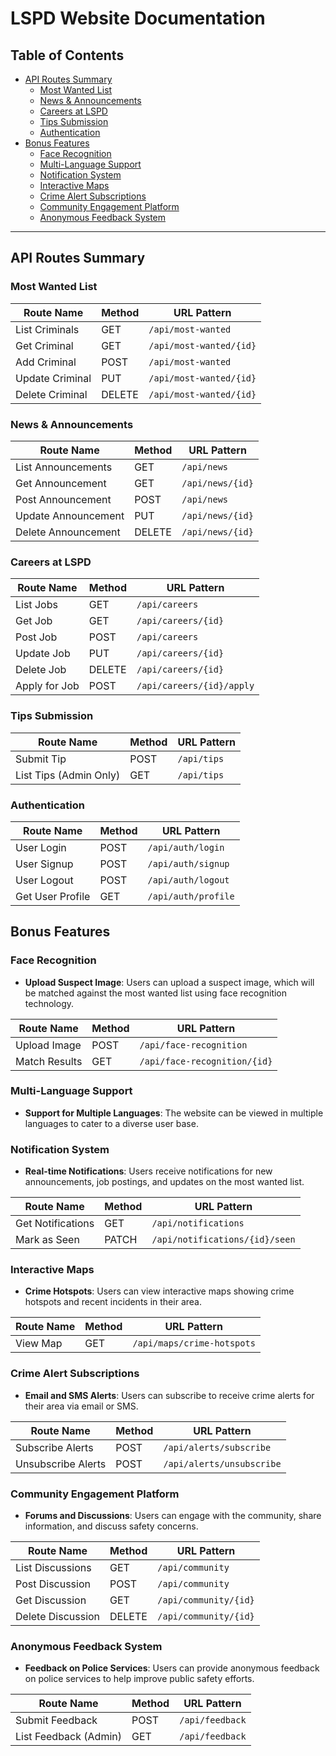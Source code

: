
# LSPD Website Documentation

## Table of Contents

- [API Routes Summary](#api-routes-summary)
  - [Most Wanted List](#most-wanted-list)
  - [News & Announcements](#news--announcements)
  - [Careers at LSPD](#careers-at-lspd)
  - [Tips Submission](#tips-submission)
  - [Authentication](#authentication)
- [Bonus Features](#bonus-features)
  - [Face Recognition](#face-recognition)
  - [Multi-Language Support](#multi-language-support)
  - [Notification System](#notification-system)
  - [Interactive Maps](#interactive-maps)
  - [Crime Alert Subscriptions](#crime-alert-subscriptions)
  - [Community Engagement Platform](#community-engagement-platform)
  - [Anonymous Feedback System](#anonymous-feedback-system)

---

## API Routes Summary

### Most Wanted List

| Route Name        | Method | URL Pattern                |
| ----------------- | ------ | -------------------------- |
| List Criminals    | GET    | `/api/most-wanted`         |
| Get Criminal      | GET    | `/api/most-wanted/{id}`    |
| Add Criminal      | POST   | `/api/most-wanted`         |
| Update Criminal   | PUT    | `/api/most-wanted/{id}`    |
| Delete Criminal   | DELETE | `/api/most-wanted/{id}`    |

### News & Announcements

| Route Name             | Method | URL Pattern                         |
| ---------------------- | ------ | ----------------------------------- |
| List Announcements     | GET    | `/api/news`                         |
| Get Announcement       | GET    | `/api/news/{id}`                    |
| Post Announcement      | POST   | `/api/news`                         |
| Update Announcement    | PUT    | `/api/news/{id}`                    |
| Delete Announcement    | DELETE | `/api/news/{id}`                    |

### Careers at LSPD

| Route Name             | Method | URL Pattern                         |
| ---------------------- | ------ | ----------------------------------- |
| List Jobs              | GET    | `/api/careers`                      |
| Get Job                | GET    | `/api/careers/{id}`                 |
| Post Job               | POST   | `/api/careers`                      |
| Update Job             | PUT    | `/api/careers/{id}`                 |
| Delete Job             | DELETE | `/api/careers/{id}`                 |
| Apply for Job          | POST   | `/api/careers/{id}/apply`           |

### Tips Submission

| Route Name             | Method | URL Pattern                         |
| ---------------------- | ------ | ----------------------------------- |
| Submit Tip             | POST   | `/api/tips`                         |
| List Tips (Admin Only) | GET    | `/api/tips`                         |

### Authentication

| Route Name             | Method | URL Pattern                         |
| ---------------------- | ------ | ----------------------------------- |
| User Login             | POST   | `/api/auth/login`                   |
| User Signup            | POST   | `/api/auth/signup`                  |
| User Logout            | POST   | `/api/auth/logout`                  |
| Get User Profile       | GET    | `/api/auth/profile`                 |

## Bonus Features

### Face Recognition
- **Upload Suspect Image**: Users can upload a suspect image, which will be matched against the most wanted list using face recognition technology.
  
| Route Name             | Method | URL Pattern                         |
| ---------------------- | ------ | ----------------------------------- |
| Upload Image           | POST   | `/api/face-recognition`             |
| Match Results          | GET    | `/api/face-recognition/{id}`        |

### Multi-Language Support
- **Support for Multiple Languages**: The website can be viewed in multiple languages to cater to a diverse user base.

### Notification System
- **Real-time Notifications**: Users receive notifications for new announcements, job postings, and updates on the most wanted list.
  
| Route Name             | Method | URL Pattern                         |
| ---------------------- | ------ | ----------------------------------- |
| Get Notifications      | GET    | `/api/notifications`                |
| Mark as Seen           | PATCH  | `/api/notifications/{id}/seen`      |

### Interactive Maps
- **Crime Hotspots**: Users can view interactive maps showing crime hotspots and recent incidents in their area.
  
| Route Name             | Method | URL Pattern                         |
| ---------------------- | ------ | ----------------------------------- |
| View Map               | GET    | `/api/maps/crime-hotspots`          |

### Crime Alert Subscriptions
- **Email and SMS Alerts**: Users can subscribe to receive crime alerts for their area via email or SMS.
  
| Route Name             | Method | URL Pattern                         |
| ---------------------- | ------ | ----------------------------------- |
| Subscribe Alerts       | POST   | `/api/alerts/subscribe`             |
| Unsubscribe Alerts     | POST   | `/api/alerts/unsubscribe`           |

### Community Engagement Platform
- **Forums and Discussions**: Users can engage with the community, share information, and discuss safety concerns.
  
| Route Name             | Method | URL Pattern                         |
| ---------------------- | ------ | ----------------------------------- |
| List Discussions       | GET    | `/api/community`                    |
| Post Discussion        | POST   | `/api/community`                    |
| Get Discussion         | GET    | `/api/community/{id}`               |
| Delete Discussion      | DELETE | `/api/community/{id}`               |

### Anonymous Feedback System
- **Feedback on Police Services**: Users can provide anonymous feedback on police services to help improve public safety efforts.
  
| Route Name             | Method | URL Pattern                         |
| ---------------------- | ------ | ----------------------------------- |
| Submit Feedback        | POST   | `/api/feedback`                     |
| List Feedback (Admin)  | GET    | `/api/feedback`                     |
